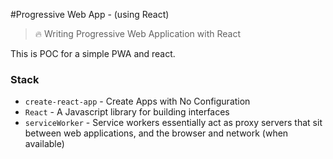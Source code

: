 #Progressive Web App - (using React)
> :fire: Writing Progressive Web Application with React 

This is POC for a simple PWA and react.

### Stack
* `create-react-app` - Create Apps with No Configuration
* `React` - A Javascript library for building interfaces
* `serviceWorker` - Service workers essentially act as proxy servers that sit between web applications, and the browser and network (when available)

